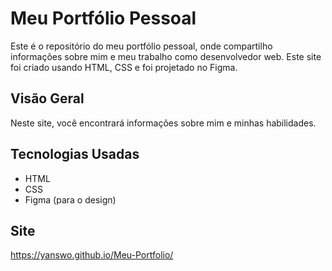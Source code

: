 # Meu Portfólio Pessoal

Este é o repositório do meu portfólio pessoal, onde compartilho informações sobre mim e meu trabalho como desenvolvedor web. Este site foi criado usando HTML, CSS e foi projetado no Figma.

## Visão Geral

Neste site, você encontrará informações sobre mim e minhas habilidades.

## Tecnologias Usadas

- HTML
- CSS
- Figma (para o design)

## Site

https://yanswo.github.io/Meu-Portfolio/
